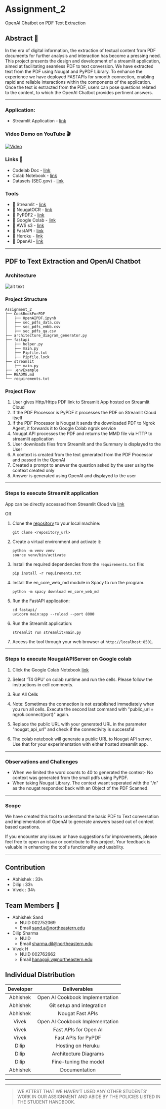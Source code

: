 # Assignment_2
OpenAI Chatbot on PDF Text Extraction

## Abstract 📝
In the era of digital information, the extraction of textual content from PDF documents for further analysis and interaction has become a pressing need. This project presents the design and development of a streamlit application, aimed at facilitating seamless PDF to text conversion. We have extracted text from the PDF using Nougat and PyPDF Library. To enhance the experience we have deployed FASTAPIs for smooth connection, enabling rapid and reliable interactions within the components of the application. Once the text is extracted from the PDF, users can pose questions related to the content, to which the OpenAI Chatbot provides pertinent answers. 

---
### Application:
*  Streamlit Application - [link](https://mainpy-denrsvy8ybbnz3gmge5qbw.streamlit.app)

### Video Demo on YouTube 🎬

[![Video](https://img.youtube.com/vi/cE4fn5nQBd8/0.jpg)](https://www.youtube.com/watch?v=cE4fn5nQBd8 "OpenAI Chatbot on PDF Text Extraction")

### Links 📎
*  Codelab Doc - [link](https://codelabs-preview.appspot.com/?file_id=1xeNlrRTGmwLhPOb50Wtx1lP7imHFDpwm9v_zkbpOvAA#0)
*  Colab Notebook - [link](https://colab.research.google.com/drive/1be38KgK5yzhJYR5mmSLMhrNuQnLIs8P2)
*  Datasets (SEC.gov) - [link](https://www.sec.gov/forms)

### Tools
* 🔧 Streamlit - [link](https://streamlit.io/)
* 🔧 NougatOCR - [link](https://github.com/facebookresearch/nougat)
* 🔧 PyPDF2 - [link](https://pypdf2.readthedocs.io/en/3.0.0/)
* 🔧 Google Colab - [link](https://colab.research.google.com/)
* 🔧 AWS s3 - [link](https://aws.amazon.com/s3/)
* 🔧 FastAPI - [link](https://github.com/tiangolo/fastapi)
* 🔧 Heroku - [link](https://devcenter.heroku.com/articles/getting-started-with-python)
* 🔧 OpenAI - [link](https://github.com/openai/openai-python)

---

## PDF to Text Extraction and OpenAI Chatbot

### Architecture 

![alt text](https://img.youtube.com/vi/cE4fn5nQBd8/0.jpg)


### Project Structure
```text
Assignment_2
├── CookBookForPDF
│   ├── OpenAIPDF.ipynb
│   ├── sec_pdfs_data.csv
│   ├── sec_pdfs_embb.csv
│   ├── sec_pdfs_qa.csv
├── architecture_diagram_generator.py
├── fastapi
│   ├── helper.py
│   ├── main.py
│   ├── Pipfile.txt
│   ├── Pipfile.lock
├── streamlit
│   ├── main.py
├── .envExample
├── README.md
└── requirements.txt
```

### Project Flow

1. User gives Http/Https PDF link to Streamlit App hosted on Streamlit Cloud
2. If the PDF Processor is PyPDF it processes the PDF on Streamlit Cloud itself
3. If the PDF Processor is Nougat it sends the downloaded PDF to Ngrok Agent, it forwards it to Google Colab ngrok service
4. Nougat API processes the PDF and returns the MMD file via HTTP to streamlit application
5. User downloads files from Streamlit and the Summary is displayed to the User
6. A context is created from the text generated from the PDF Processor and passed in the OpenAI
7. Created a prompt to answer the question asked by the user using the context created only
8. Answer is generated using OpenAI and displayed to the user

---

### Steps to execute Streamlit application
App can be directly accessed from Streamlit Cloud via [link]()

OR

1. Clone the [repository](https://github.com/BigDataIA-Fall2023-Team6/Assignment_2.git) to your local machine:
   ```
   git clone <repository_url>
   ```

2. Create a virtual environment and activate it:
   ```
   python -m venv venv
   source venv/bin/activate
   ```

3. Install the required dependencies from the `requirements.txt` file:
   ```
   pip install -r requirements.txt
   ```

4. Install the en_core_web_md module in Spacy to run the program.
   ```
   python -m spacy download en_core_web_md
   ```

5. Run the FastAPI application:
   ```
   cd fastapi/
   uvicorn main:app --reload --port 8000
   ```

6. Run the Streamlit application:
   ```
   streamlit run streamlit/main.py
   ```

7. Access the tool through your web browser at `http://localhost:8501`.

---

### Steps to execute NougatAPIServer on Google colab

1. Click the Google Colab Notebook [link](https://colab.research.google.com/drive/1be38KgK5yzhJYR5mmSLMhrNuQnLIs8P2)

2. Select 'T4 GPU' on colab runtime and run the cells. Please follow the instructions in cell comments.

3. Run All Cells

4. Note: Sometimes the connection is not established immediately when you run all cells. Execute the second last command with "public_url = ngrok.connect(port)" again.

5. Replace the public URL with your generated URL in the parameter "nougat_api_url" and check if the connectivity is successful

6. The colab notebook will generate a public URL to Nougat API server. Use that for your experimentation with either hosted streamlit app.

---

### Observations and Challenges

- When we limited the word counts to 40 to generated the context- No context was generated from the small pdfs using PyPDF.
- When taking Nougat Library. The context wasnt seperated with the "/n" as the nougat responded back with an Object of the PDF Scanned.

---

### Scope
We have created this tool to understand the basic PDF to Text conversation and implementation of OpenAI to generate answers based out of context based questions.

If you encounter any issues or have suggestions for improvements, please feel free to open an issue or contribute to this project. Your feedback is valuable in enhancing the tool's functionality and usability.

---
## Contribution
*   Abhishek : 33`%` 
*   Dilip : 33`%`
*   Vivek : 34`%`

## Team Members 👥
- Abhishek Sand
  - NUID 002752069
  - Email sand.a@northeastern.edu
- Dilip Sharma
  - NUID 
  - Email sharma.dil@northeastern.edu
- Vivek H
  - NUID 002762662
  - Email hanagoji.v@northeastern.edu

## Individual Distribution

| **Developer** 	|          **Deliverables**          	|
|:-------------:	|:----------------------------------:	|
|      Abhishek    	| Open AI Cookbook Implementation       |
|      Abhishek    	| Git setup and integration             |
|      Abhishek    	| Nougat Fast APIs                      |
|      Vivek      	| Open AI Cookbook Implementation       |
|      Vivek      	| Fast APIs for Open AI                 |
|      Vivek      	| Fast APIs for PyPDF                   |
|      Dilip      	| Hosting on Heruku                    	|
|      Dilip      	| Architecture Diagrams                 |
|      Dilip      	| Fine-tuning the model                 |
|      Abhishek    	| Documentation                         |


---
---

> WE ATTEST THAT WE HAVEN’T USED ANY OTHER STUDENTS’ WORK IN OUR ASSIGNMENT AND ABIDE BY THE POLICIES LISTED IN THE STUDENT HANDBOOK.
